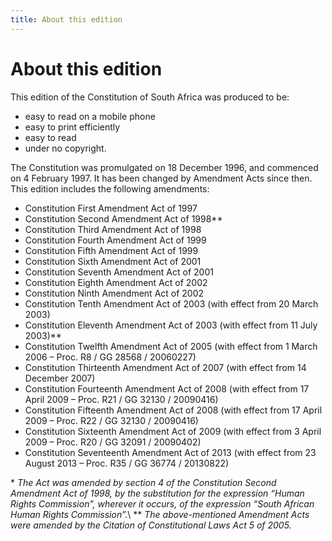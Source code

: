 ```yaml
---
title: About this edition
---
```


# About this edition

This edition of the Constitution of South Africa was produced to be:

*	easy to read on a mobile phone
*	easy to print efficiently
*	easy to read
*	under no copyright.

The Constitution was promulgated on 18 December 1996, and commenced on 4 February 1997. It has been changed by Amendment Acts since then. This edition includes the following amendments:

*	Constitution First Amendment Act of 1997
*	Constitution Second Amendment Act of 1998\**
*	Constitution Third Amendment Act of 1998
*	Constitution Fourth Amendment Act of 1999
*	Constitution Fifth Amendment Act of 1999
*	Constitution Sixth Amendment Act of 2001
*	Constitution Seventh Amendment Act of 2001
*	Constitution Eighth Amendment Act of 2002
*	Constitution Ninth Amendment Act of 2002
*	Constitution Tenth Amendment Act of 2003 (with effect from 20 March 2003)
*	Constitution Eleventh Amendment Act of 2003 (with effect from 11 July 2003)\**
*	Constitution Twelfth Amendment Act of 2005 (with effect from 1 March 2006 – Proc. R8 / GG 28568 / 20060227)
*	Constitution Thirteenth Amendment Act of 2007 (with effect from 14 December 2007)
*	Constitution Fourteenth Amendment Act of 2008 (with effect from 17 April 2009 – Proc. R21 / GG 32130 / 20090416)
*	Constitution Fifteenth Amendment Act of 2008 (with effect from 17 April 2009 – Proc. R22 / GG 32130 / 20090416)
*	Constitution Sixteenth Amendment Act of 2009 (with effect from 3 April 2009 – Proc. R20 / GG 32091 / 20090402)
*	Constitution Seventeenth Amendment Act of 2013 (with effect from 23 August 2013 – Proc. R35 / GG 36774 / 20130822)

\* *The Act was amended by section 4 of the Constitution Second Amendment Act of 1998, by the substitution for the expression “Human Rights Commission”, wherever it occurs, of the expression “South African Human Rights Commission”.*\\
\** *The above-mentioned Amendment Acts were amended by the Citation of Constitutional Laws Act 5 of 2005.*
